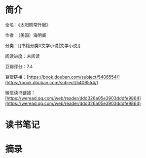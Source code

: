 # 简介

全名：《太阳照常升起》

作者：（美国）海明威

分类：[[书籍分类#文学小说|文学小说]]

阅读进度：未阅读

豆瓣评分：7.4

豆瓣链接：[https://book.douban.com/subject/5406554/](https://book.douban.com/subject/5406554/)

微信读书链接：[https://weread.qq.com/web/reader/ddd326a05e3903dddfe9864](https://weread.qq.com/web/reader/ddd326a05e3903dddfe9864)

# 读书笔记



# 摘录


